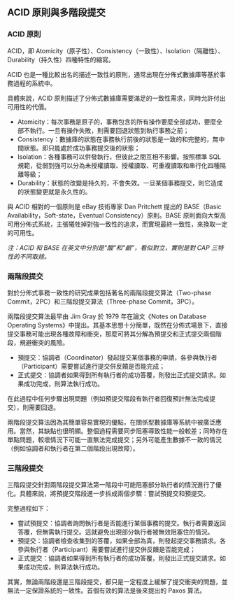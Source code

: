## ACID 原則與多階段提交

### ACID 原則
ACID，即 Atomicity（原子性）、Consistency（一致性）、Isolation（隔離性）、Durability（持久性）四種特性的縮寫。

ACID 也是一種比較出名的描述一致性的原則，通常出現在分佈式數據庫等基於事務過程的系統中。

具體來說，ACID 原則描述了分佈式數據庫需要滿足的一致性需求，同時允許付出可用性的代價。

* Atomicity：每次事務是原子的，事務包含的所有操作要麼全部成功，要麼全部不執行。一旦有操作失敗，則需要回退狀態到執行事務之前；
* Consistency：數據庫的狀態在事務執行前後的狀態是一致的和完整的，無中間狀態。即只能處於成功事務提交後的狀態；
* Isolation：各種事務可以併發執行，但彼此之間互相不影響。按照標準 SQL 規範，從弱到強可以分為未授權讀取、授權讀取、可重複讀取和串行化四種隔離等級；
* Durability：狀態的改變是持久的，不會失效。一旦某個事務提交，則它造成的狀態變更就是永久性的。

與 ACID 相對的一個原則是 eBay 技術專家 Dan Pritchett 提出的 BASE（Basic Availability，Soft-state，Eventual Consistency）原則。BASE 原則面向大型高可用分佈式系統，主張犧牲掉對強一致性的追求，而實現最終一致性，來換取一定的可用性。

*注：ACID 和 BASE 在英文中分別是“酸”和“鹼”，看似對立，實則是對 CAP 三特性的不同取捨。*

### 兩階段提交

對於分佈式事務一致性的研究成果包括著名的兩階段提交算法（Two-phase Commit，2PC）和三階段提交算法（Three-phase Commit，3PC）。

兩階段提交算法最早由 Jim Gray 於 1979 年在論文《Notes on Database Operating Systems》中提出。其基本思想十分簡單，既然在分佈式場景下，直接提交事務可能出現各種故障和衝突，那麼可將其分解為預提交和正式提交兩個階段，規避衝突的風險。

* 預提交：協調者（Coordinator）發起提交某個事務的申請，各參與執行者（Participant）需要嘗試進行提交併反饋是否能完成；
* 正式提交：協調者如果得到所有執行者的成功答覆，則發出正式提交請求。如果成功完成，則算法執行成功。

在此過程中任何步驟出現問題（例如預提交階段有執行者回復預計無法完成提交），則需要回退。

兩階段提交算法因為其簡單容易實現的優點，在關係型數據庫等系統中被廣泛應用。當然，其缺點也很明顯。整個過程需要同步阻塞導致性能一般較差；同時存在單點問題，較壞情況下可能一直無法完成提交；另外可能產生數據不一致的情況（例如協調者和執行者在第二個階段出現故障）。


### 三階段提交

三階段提交針對兩階段提交算法第一階段中可能阻塞部分執行者的情況進行了優化。具體來說，將預提交階段進一步拆成兩個步驟：嘗試預提交和預提交。

完整過程如下：

* 嘗試預提交：協調者詢問執行者是否能進行某個事務的提交。執行者需要返回答覆，但無需執行提交。這就避免出現部分執行者被無效阻塞住的情況。
* 預提交：協調者檢查收集到的答覆，如果全部為真，則發起提交事務請求。各參與執行者（Participant）需要嘗試進行提交併反饋是否能完成；
* 正式提交：協調者如果得到所有執行者的成功答覆，則發出正式提交請求。如果成功完成，則算法執行成功。


其實，無論兩階段還是三階段提交，都只是一定程度上緩解了提交衝突的問題，並無法一定保證系統的一致性。首個有效的算法是後來提出的 Paxos 算法。
